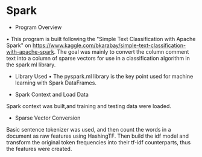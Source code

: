# Spark

- Program Overview

• This program is built following the "Simple Text Classification with Apache Spark" on https://www.kaggle.com/bkarabay/simple-text-classification-with-apache-spark. The goal was mainly to convert the column comment text into a column of sparse vectors for use in a classification algorithm in the spark ml library. 

- Library Used
• The pyspark.ml library is the key point used for machine learning with Spark DataFrames.


- Spark Context and Load Data

Spark context was built,and training and testing data were loaded.

- Sparse Vector Conversion

Basic sentence tokenizer was used, and then count the words in a document as raw features using HashingTF. Then build the idf model and transform the original token frequencies into their tf-idf counterparts, thus the features were created.
